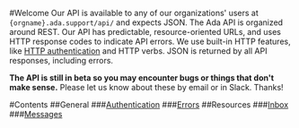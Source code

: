 #Welcome
Our API is available to any of our organizations' users at `{orgname}.ada.support/api/` and expects JSON. The Ada API is organized around REST. Our API has predictable, resource-oriented URLs, and uses HTTP response codes to indicate API errors. We use built-in HTTP features, like [HTTP authentication](authentication.md) and HTTP verbs. JSON is returned by all API responses, including errors.

**The API is still in beta so you may encounter bugs or things that don't make sense.** Please let us know about these by email or in Slack. Thanks!

#Contents
##General
###[Authentication](authentication.md)
###[Errors](errors.md)
##Resources
###[Inbox](inbox.md)
###[Messages](messages.md)
